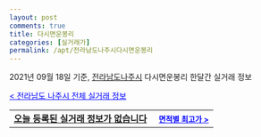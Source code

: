 ```yaml
---
layout: post
comments: true
title: 다시면운봉리
categories: [실거래가]
permalink: /apt/전라남도나주시다시면운봉리
---
```


2021년 09월 18일 기준, <a href="/apt/전라남도나주시">전라남도나주시</a> 다시면운봉리 한달간 실거래 정보

<a style="color: blue;" href="/apt/전라남도나주시">< 전라남도 나주시 전체 실거래 정보</a>
<!---- start ---->
<table>
  <tr>
    <td colspan="4" style="font-weight: bold;"><a href="/apt/전라남도나주시다시면운봉리{name_without_space}">오늘 등록된 실거래 정보가 없습니다</a> &nbsp;&nbsp;&nbsp; <a style="color: blue; font-size: smaller;" href="/apt/전라남도나주시다시면운봉리{name_without_space}">면적별 최고가 ></a></td>
  </tr>
    
</table>
<!---- end ---->
    